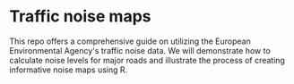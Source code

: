 # Traffic noise maps
This repo offers a comprehensive guide on utilizing the European Environmental Agency's traffic noise data. We will demonstrate how to calculate noise levels for major roads and illustrate the process of creating informative noise maps using R.
